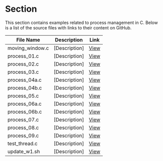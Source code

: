 # Section

This section contains examples related to process management in C. Below is a list of the source files with links to their content on GitHub.

| File Name        | Description | Link |
|------------------|-------------|------|
| moving_window.c  | [Description] | [View](https://github.com/alainlebret/os/blob/master/exemplier/1_process/src/moving_window.c) |
| process_01.c     | [Description] | [View](https://github.com/alainlebret/os/blob/master/exemplier/1_process/src/process_01.c) |
| process_02.c     | [Description] | [View](https://github.com/alainlebret/os/blob/master/exemplier/1_process/src/process_02.c) |
| process_03.c     | [Description] | [View](https://github.com/alainlebret/os/blob/master/exemplier/1_process/src/process_03.c) |
| process_04a.c    | [Description] | [View](https://github.com/alainlebret/os/blob/master/exemplier/1_process/src/process_04a.c) |
| process_04b.c    | [Description] | [View](https://github.com/alainlebret/os/blob/master/exemplier/1_process/src/process_04b.c) |
| process_05.c     | [Description] | [View](https://github.com/alainlebret/os/blob/master/exemplier/1_process/src/process_05.c) |
| process_06a.c    | [Description] | [View](https://github.com/alainlebret/os/blob/master/exemplier/1_process/src/process_06a.c) |
| process_06b.c    | [Description] | [View](https://github.com/alainlebret/os/blob/master/exemplier/1_process/src/process_06b.c) |
| process_07.c     | [Description] | [View](https://github.com/alainlebret/os/blob/master/exemplier/1_process/src/process_07.c) |
| process_08.c     | [Description] | [View](https://github.com/alainlebret/os/blob/master/exemplier/1_process/src/process_08.c) |
| process_09.c     | [Description] | [View](https://github.com/alainlebret/os/blob/master/exemplier/1_process/src/process_09.c) |
| test_thread.c    | [Description] | [View](https://github.com/alainlebret/os/blob/master/exemplier/1_process/src/test_thread.c) |
| update_w1.sh     | [Description] | [View](https://github.com/alainlebret/os/blob/master/exemplier/1_process/src/update_w1.sh) |

